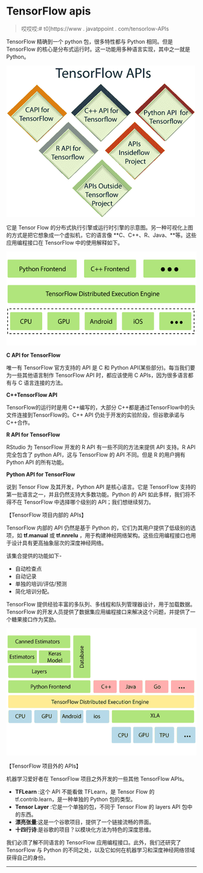 # TensorFlow apis

> 哎哎哎:# t0]https://www . javatppoint . com/tensorlow-APIs

TensorFlow 精确到一个 python 包，很多特性都与 Python 相同。但是 TensorFlow 的核心是分布式运行时。这一功能用多种语言实现，其中之一就是 Python。

![TensorFlow APIs](img/15d13af419dd221c8c2dd87ca213809d.png)

它是 Tensor Flow 的分布式执行引擎或运行时引擎的示意图。另一种可视化上图的方式是把它想象成一个虚拟机，它的语言像 **C、C++、R、Java、**等。这些应用编程接口在 TensorFlow 中的使用解释如下。

![TensorFlow APIs 1](img/d36e073ac80fd54393abca8acdb84fdb.png)

**C API for TensorFlow**

唯一有 TensorFlow 官方支持的 API 是 C 和 Python API(某些部分)。每当我们要为一些其他语言制作 TensorFlow API 时，都应该使用 C APIs，因为很多语言都有与 C 语言连接的方法。

**C++TensorFlow API**

TensorFlow的运行时是用 C++编写的，大部分 C++都是通过TensorFlow中的头文件连接到TensorFlow的。C++ API 仍处于开发的实验阶段，但谷歌承诺与 C++合作。

**R API for TensorFlow**

RStudio 为 TensorFlow 开发的 R API 有一些不同的方法来提供 API 支持。R API 完全包含了 python API，这与 TensorFlow 的 API 不同。但是 R 的用户拥有 Python API 的所有功能。

**Python API for TensorFlow**

说到 Tensor Flow 及其开发，Python API 是核心语言。它是 TensorFlow 支持的第一批语言之一，并且仍然支持大多数功能。Python 的 API 如此多样，我们将不得不在 TensorFlow 中选择哪个级别的 API；我们想继续努力。

【TensorFlow 项目内部的 APIs】

TensorFlow 内部的 API 仍然是基于 Python 的，它们为其用户提供了低级别的选项，如 **tf.manual** 或 **tf.nnrelu** ，用于构建神经网络架构。这些应用编程接口也用于设计具有更高抽象层次的深度神经网络。

该集合提供的功能如下-

*   自动检查点
*   自动记录
*   单独的培训/评估/预测
*   简化培训分配。

TensorFlow 提供经验丰富的多队列、多线程和队列管理器设计，用于加载数据。TensorFlow 的开发人员提供了数据集应用编程接口来解决这个问题，并提供了一个糖果接口作为奖励。

![TensorFlow APIs 2](img/a3e176cc7368577af8d67901505347e0.png)

【TensorFlow 项目外的 APIs】

机器学习爱好者在 TensorFlow 项目之外开发的一些其他 TensorFlow APIs。

*   **TFLearn** :这个 API 不能看做 TFLearn，是 Tensor Flow 的 tf.contrib.learn，是一种单独的 Python 包的类型。
*   **Tensor Layer** :它是一个单独的包，不同于 Tensor Flow 的 layers API 包中的东西。
*   **漂亮张量**:这是一个谷歌项目，提供了一个链接流畅的界面。
*   **十四行诗**:是谷歌的项目？以模块化方法为特色的深度思维。

我们必须了解不同语言的 TensorFlow 应用编程接口。此外，我们还研究了 TensorFlow 与 Python 的不同之处，以及它如何在机器学习和深度神经网络领域获得自己的身份。

* * *